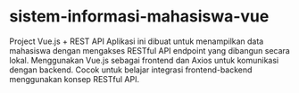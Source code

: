 # sistem-informasi-mahasiswa-vue
Project Vue.js + REST API Aplikasi ini dibuat untuk menampilkan data mahasiswa dengan mengakses RESTful API endpoint yang dibangun secara lokal. Menggunakan Vue.js sebagai frontend dan Axios untuk komunikasi dengan backend. Cocok untuk belajar integrasi frontend-backend menggunakan konsep RESTful API.
